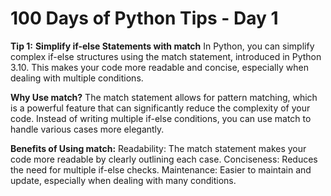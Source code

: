 # 100 Days of Python Tips - Day 1

**Tip 1:** **Simplify if-else Statements with match**
In Python, you can simplify complex if-else structures using the match statement, introduced in Python 3.10. This makes your code more readable and concise, especially when dealing with multiple conditions.

**Why Use match?**
The match statement allows for pattern matching, which is a powerful feature that can significantly reduce the complexity of your code. Instead of writing multiple if-else conditions, you can use match to handle various cases more elegantly.

**Benefits of Using match:**
Readability: The match statement makes your code more readable by clearly outlining each case.
Conciseness: Reduces the need for multiple if-else checks.
Maintenance: Easier to maintain and update, especially when dealing with many conditions.
